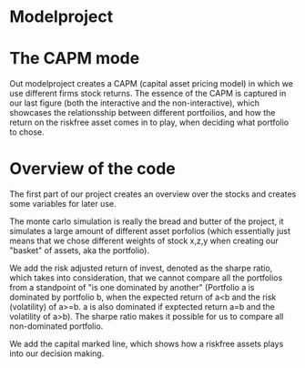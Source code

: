 # Modelproject

# The CAPM mode
Out modelproject creates a CAPM (capital asset pricing model) in which we use different firms stock returns. The essence of the CAPM is captured in our last figure (both the interactive and the non-interactive), which showcases the relationsship between different portfoilios, and how the return on the riskfree asset comes in to play, when deciding what portfolio to chose.

# Overview of the code 
The first part of our project creates an overview over the stocks and creates some variables for later use.

The monte carlo simulation is really the bread and butter of the project, it simulates a large amount of different asset porfolios 
(which essentially just means that we chose different weights of stock x,z,y when creating our "basket" of assets, aka the portfolio).
 
We add the risk adjusted return of invest, denoted as the sharpe ratio, which takes into consideration, that we cannot compare all the portfolios from a standpoint of "is one dominated by another" (Portfolio a is dominated by portfolio b, when the expected return of a<b and the risk (volatility) of a>=b. a is also dominated if exptected return a=b and the volatility of a>b). The sharpe ratio makes it possible for us to compare all non-dominated portfolio.
 
We add the capital marked line, which shows how a riskfree assets plays into our decision making.
